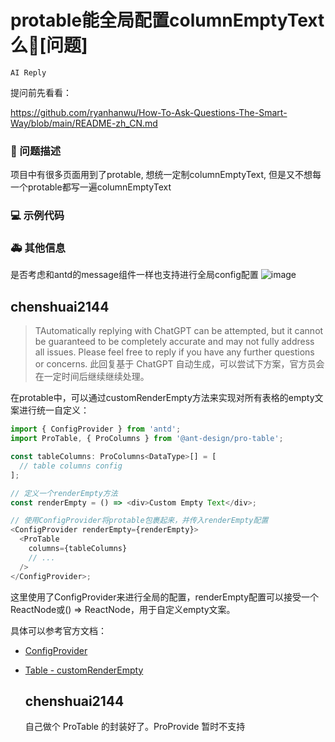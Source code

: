 # protable能全局配置columnEmptyText么🧐[问题]

`AI Reply`

提问前先看看：

https://github.com/ryanhanwu/How-To-Ask-Questions-The-Smart-Way/blob/main/README-zh_CN.md

### 🧐 问题描述

项目中有很多页面用到了protable, 想统一定制columnEmptyText, 但是又不想每一个protable都写一遍columnEmptyText

<!--
详细地描述问题，让大家都能理解
-->

### 💻 示例代码

<!--
如果你有解决方案，在这里清晰地阐述
-->

### 🚑 其他信息

是否考虑和antd的message组件一样也支持进行全局config配置
![image](https://user-images.githubusercontent.com/35595635/180399193-d50d8c7b-915d-4e53-9eea-e92d4fc89738.png)

<!--
如截图等其他信息可以贴在这里
-->

## chenshuai2144

> TAutomatically replying with ChatGPT can be attempted, but it cannot be guaranteed to be completely accurate and may not fully address all issues. Please feel free to reply if you have any further questions or concerns.
> 此回复基于 ChatGPT 自动生成，可以尝试下方案，官方员会在一定时间后继续继续处理。

在protable中，可以通过customRenderEmpty方法来实现对所有表格的empty文案进行统一自定义：

```typescript
import { ConfigProvider } from 'antd';
import ProTable, { ProColumns } from '@ant-design/pro-table';

const tableColumns: ProColumns<DataType>[] = [
  // table columns config
];

// 定义一个renderEmpty方法
const renderEmpty = () => <div>Custom Empty Text</div>;

// 使用ConfigProvider将protable包裹起来，并传入renderEmpty配置
<ConfigProvider renderEmpty={renderEmpty}>
  <ProTable
    columns={tableColumns}
    // ...
  />
</ConfigProvider>;
```

这里使用了ConfigProvider来进行全局的配置，renderEmpty配置可以接受一个ReactNode或() => ReactNode，用于自定义empty文案。

具体可以参考官方文档：

- [ConfigProvider](https://ant.design/components/config-provider-cn/)
- [Table - customRenderEmpty](https://procomponents.ant.design/components/table/#customrenderempty)

  ## chenshuai2144

  自己做个 ProTable 的封装好了。ProProvide 暂时不支持
